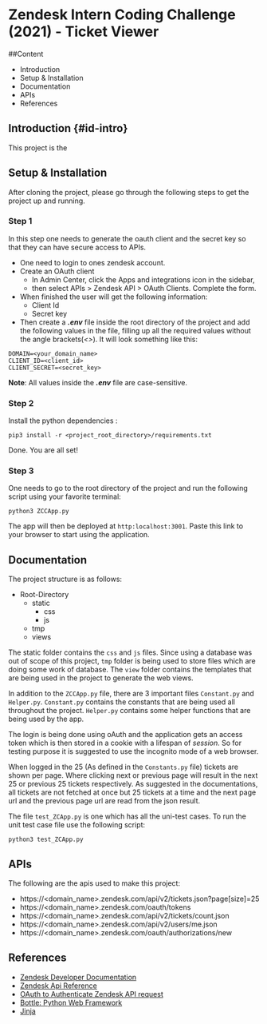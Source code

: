 # Zendesk Intern Coding Challenge (2021) - Ticket Viewer

##Content
- Introduction
- Setup & Installation
- Documentation
- APIs
- References

## Introduction {#id-intro}
This project is the

## Setup & Installation
After cloning the project, please go through the following steps to get the project up and running.
### Step 1
In this step one needs to generate the oauth client and the secret key so that they can have secure access to APIs. 
- One need to login to ones zendesk account. 
- Create an OAuth client 
  - In Admin Center, click the Apps and integrations icon in the sidebar, 
  - then select APIs > Zendesk API > OAuth Clients. Complete the form.
- When finished the user will get the following information:
  - Client Id
  - Secret key
- Then create a ***.env*** file inside the root directory of the project and add the following values in the file, 
filling up all the required values without the angle brackets(*<>*). It will look something like this:    
```
DOMAIN=<your_domain_name>
CLIENT_ID=<client_id>
CLIENT_SECRET=<secret_key>
```
**Note**: All values inside the ***.env*** file are case-sensitive.

### Step 2
Install the python dependencies :
```
pip3 install -r <project_root_directory>/requirements.txt
```
Done. You are all set!

### Step 3
One needs to go to the root directory of the project and run the following script using your favorite terminal:
```
python3 ZCCApp.py
```

The app will then be deployed at `http:localhost:3001`. Paste this link to your browser to start using the application.

## Documentation
The project structure is as follows:
- Root-Directory
  - static
    - css
    - js
  - tmp
  - views
  
The static folder contains the `css` and `js` files. Since using a database was out of scope of this project, `tmp` 
folder is being used to store files which are doing some work of database. The `view` folder contains the templates
that are being used in the project to generate the web views.

In addition to the `ZCCApp.py` file, there are 3 important files `Constant.py` and `Helper.py`. `Constant.py` contains the 
constants that are being used all throughout the project. `Helper.py` contains some helper functions that are being used 
by the app.

The login is being done using oAuth and the application gets an access token which is then stored in a cookie 
with a lifespan of *session*. So for testing purpose it is suggested to use the incognito mode of a web browser.

When logged in the 25 (As defined in the `Constants.py` file) tickets are shown per page. Where clicking next or previous 
page will result in the next 25 or previous 25 tickets respectively. As suggested in the documentations, all tickets 
are not fetched at once but 25 tickets at a time and the next page url and the previous page url are read from the json
result.

The file `test_ZCApp.py` is one which has all the uni-test cases. To run the unit test case file use the following script:
```
python3 test_ZCApp.py
```

## APIs
The following are the apis used to make this project:
- https://<domain_name>.zendesk.com/api/v2/tickets.json?page[size]=25
- https://<domain_name>.zendesk.com/oauth/tokens
- https://<domain_name>.zendesk.com/api/v2/tickets/count.json
- https://<domain_name>.zendesk.com/api/v2/users/me.json
- https://<domain_name>.zendesk.com/oauth/authorizations/new

## References
- [Zendesk Developer Documentation](https://developer.zendesk.com/documentation/)
- [Zendesk Api Reference](https://developer.zendesk.com/api-reference/)
- [OAuth to Authenticate Zendesk API request](https://developer.zendesk.com/documentation/ticketing/working-with-oauth/using-oauth-to-authenticate-zendesk-api-requests-in-a-web-app/)
- [Bottle: Python Web Framework](https://bottlepy.org/docs/dev/)
- [Jinja](https://jinja.palletsprojects.com/en/3.0.x/)